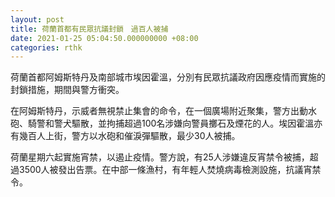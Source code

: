 ```yaml
---
layout: post
title: 荷蘭首都有民眾抗議封鎖　過百人被捕
date: 2021-01-25 05:04:50.000000000 +08:00
categories: rthk
---
```


荷蘭首都阿姆斯特丹及南部城市埃因霍溫，分別有民眾抗議政府因應疫情而實施的封鎖措施，期間與警方衝突。

在阿姆斯特丹，示威者無視禁止集會的命令，在一個廣場附近聚集，警方出動水砲、騎警和警犬驅散，並拘捕超過100名涉嫌向警員擲石及煙花的人。埃因霍溫亦有幾百人上街，警方以水砲和催淚彈驅散，最少30人被捕。

荷蘭星期六起實施宵禁，以遏止疫情。警方說，有25人涉嫌違反宵禁令被捕，超過3500人被發出告票。在中部一條漁村，有年輕人焚燒病毒檢測設施，抗議宵禁令。

